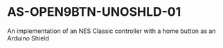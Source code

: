 # AS-OPEN9BTN-UNOSHLD-01
An implementation of an NES Classic controller with a home button as an Arduino Shield
